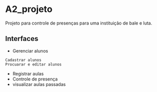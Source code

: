 # A2_projeto
Projeto para controle de presenças para uma instituição de bale e luta.

## Interfaces
- Gerenciar alunos
~~~
Cadastrar alunos
Procuarar e editar alunos
~~~
- Registrar aulas
- Controle de presença
- visualizar aulas passadas